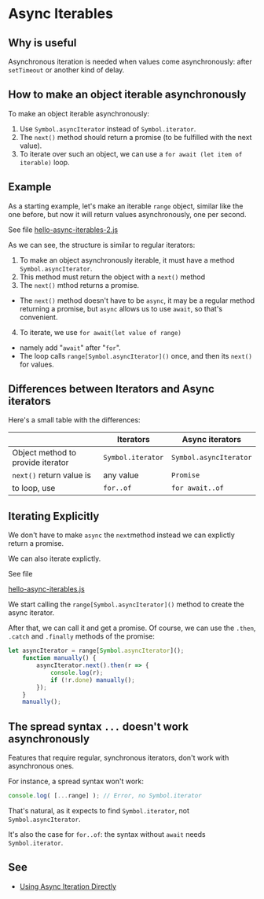 # Async Iterables

## Why is useful

Asynchronous iteration is needed when values come asynchronously: after `setTimeout` or another kind of delay. 

## How to make an object iterable asynchronously

To make an object iterable asynchronously:

1. Use `Symbol.asyncIterator` instead of `Symbol.iterator`.
2. The `next()` method should return a promise (to be fulfilled with the next value).
3. To iterate over such an object, we can use a `for await (let item of iterable)` loop.

## Example

As a starting example, let's make an iterable `range` object, similar like the one before, but now it will return values asynchronously, one per second.

See file [hello-async-iterables-2.js](hello-async-iterables-2.js)


As we can see, the structure is similar to regular iterators:

1. To make an object asynchronously iterable, it must have a method `Symbol.asyncIterator`.
2. This method must return the object with a `next()` method
3. The `next()` mthod  returns a promise.
  -  The `next()` method doesn't have to be `async`, it may be a regular method returning a promise, but `async` allows us to use `await`, so that's convenient. 
4. To iterate, we use `for await(let value of range)` 
  - namely add "`await`" after "`for`". 
  - The loop calls `range[Symbol.asyncIterator]()` once, and then its `next()` for values.

## Differences between Iterators and Async iterators

Here's a small table with the differences:

|       | Iterators | Async iterators |
|-------|-----------|-----------------|
| Object method to provide iterator | `Symbol.iterator` | `Symbol.asyncIterator` |
| `next()` return value is              | any value         | `Promise`  |
| to loop, use                          | `for..of`         | `for await..of` |

##  Iterating Explicitly

We don't have to make `async` the `next`method instead we can explictly return a promise.

We can also iterate explictly. 

See file 

[hello-async-iterables.js](hello-async-iterables.js)

We start calling the `range[Symbol.asyncIterator]()` 
method to create the async iterator.

After that, we can call it and get a promise. Of course, we  can use the  `.then`, `.catch` and `.finally` methods 
of the promise:

```js
let asyncIterator = range[Symbol.asyncIterator]();
    function manually() {
        asyncIterator.next().then(r => {
            console.log(r);
            if (!r.done) manually();
        });
    }
    manually();
```

## The spread syntax `...` doesn't work asynchronously

Features that require regular, synchronous iterators, don't work with asynchronous ones.

For instance, a spread syntax won't work:
```js
console.log( [...range] ); // Error, no Symbol.iterator
```

That's natural, as it expects to find `Symbol.iterator`, not `Symbol.asyncIterator`.

It's also the case for `for..of`: the syntax without `await` needs `Symbol.iterator`.

## See

* [Using Async Iteration Directly](https://exploringjs.com/impatient-js/ch_async-iteration.html#using-async-iteration-directly)